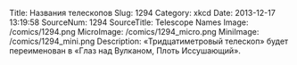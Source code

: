 Title: Названия телескопов 
Slug: 1294 
Category: xkcd 
Date: 2013-12-17 13:19:58 
SourceNum: 1294 
SourceTitle: Telescope Names 
Image: /comics/1294.png 
MicroImage: /comics/1294_micro.png 
MiniImage: /comics/1294_mini.png 
Description: «Тридцатиметровый телескоп» будет переименован в «Глаз над Вулканом, Плоть Иссушающий». 

